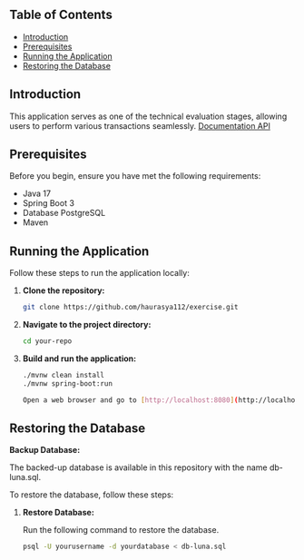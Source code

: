 ## Table of Contents

- [Introduction](#introduction)
- [Prerequisites](#prerequisites)
- [Running the Application](#running-the-application)
- [Restoring the Database](#restoring-the-database)

## Introduction

This application serves as one of the technical evaluation stages, allowing users to perform various transactions seamlessly. [Documentation API](https://documenter.getpostman.com/view/23702805/2s9YsQ79td)

## Prerequisites

Before you begin, ensure you have met the following requirements:

- Java 17
- Spring Boot 3
- Database PostgreSQL
- Maven

## Running the Application

Follow these steps to run the application locally:

1. **Clone the repository:**

   ```bash
   git clone https://github.com/haurasya112/exercise.git
   ```

2. **Navigate to the project directory:**

   ```bash
   cd your-repo
   ```

3. **Build and run the application:**

   ```bash
   ./mvnw clean install
   ./mvnw spring-boot:run

   Open a web browser and go to [http://localhost:8080](http://localhost:8080) to access the application.

## Restoring the Database

**Backup Database:**

The backed-up database is available in this repository with the name db-luna.sql.

To restore the database, follow these steps:

1. **Restore Database:**

   Run the following command to restore the database.

   ```bash
   psql -U yourusername -d yourdatabase < db-luna.sql
   ```
